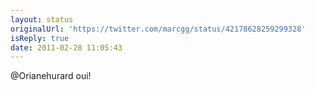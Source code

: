 ```yaml
---
layout: status
originalUrl: 'https://twitter.com/marcgg/status/42178628259299328'
isReply: true
date: 2011-02-28 11:05:43
---
```


@Orianehurard oui!
